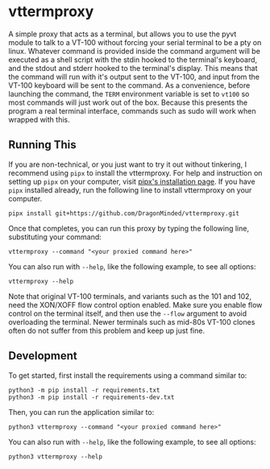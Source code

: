 # vttermproxy

A simple proxy that acts as a terminal, but allows you to use the pyvt module to talk to a VT-100 without forcing your serial terminal to be a pty on linux. Whatever command is provided inside the command argument will be executed as a shell script with the stdin hooked to the terminal's keyboard, and the stdout and stderr hooked to the terminal's display. This means that the command will run with it's output sent to the VT-100, and input from the VT-100 keyboard will be sent to the command. As a convenience, before launching the command, the `TERM` environment variable is set to `vt100` so most commands will just work out of the box. Because this presents the program a real terminal interface, commands such as sudo will work when wrapped with this.

## Running This

If you are non-technical, or you just want to try it out without tinkering, I recommend using `pipx` to install the vttermproxy. For help and instruction on setting up `pipx` on your computer, visit [pipx's installation page](https://pipx.pypa.io/stable/installation/). If you have `pipx` installed already, run the following line to install vttermproxy on your computer.

```
pipx install git+https://github.com/DragonMinded/vttermproxy.git
```

Once that completes, you can run this proxy by typing the following line, substituting your command:

```
vttermproxy --command "<your proxied command here>"
```

You can also run with `--help`, like the following example, to see all options:

```
vttermproxy --help
```

Note that original VT-100 terminals, and variants such as the 101 and 102, need the XON/XOFF flow control option enabled. Make sure you enable flow control on the terminal itself, and then use the `--flow` argument to avoid overloading the terminal. Newer terminals such as mid-80s VT-100 clones often do not suffer from this problem and keep up just fine.

## Development

To get started, first install the requirements using a command similar to:

```
python3 -m pip install -r requirements.txt
python3 -m pip install -r requirements-dev.txt
```

Then, you can run the application similar to:

```
python3 vttermproxy --command "<your proxied command here>"
```

You can also run with `--help`, like the following example, to see all options:

```
python3 vttermproxy --help
```
